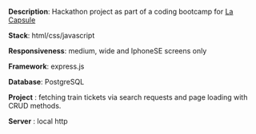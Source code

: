 __Description__: Hackathon project as part of a coding bootcamp for [La Capsule](https://www.lacapsule.academy/)

__Stack__: html/css/javascript

__Responsiveness__: medium, wide and IphoneSE screens only

__Framework__: express.js

__Database__: PostgreSQL

__Project__ : fetching train tickets via search requests and page loading with CRUD methods.

__Server__ : local http 
